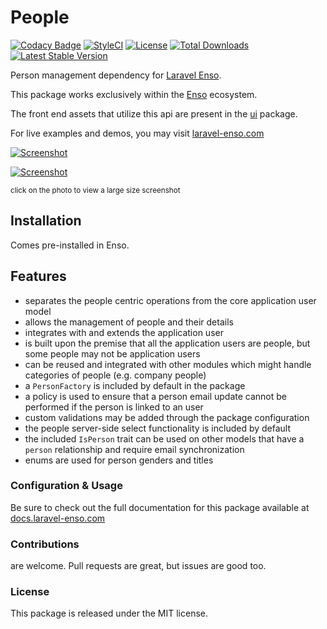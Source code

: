 # People

[![Codacy Badge](https://api.codacy.com/project/badge/Grade/aa76029e3e4c471d91370e29534f436f)](https://www.codacy.com/app/laravel-enso/People?utm_source=github.com&amp;utm_medium=referral&amp;utm_content=laravel-enso/people&amp;utm_campaign=Badge_Grade)
[![StyleCI](https://github.styleci.io/repos/151952913/shield?branch=master)](https://github.styleci.io/repos/151952913)
[![License](https://poser.pugx.org/laravel-enso/people/license)](https://packagist.org/packages/laravel-enso/people)
[![Total Downloads](https://poser.pugx.org/laravel-enso/people/downloads)](https://packagist.org/packages/laravel-enso/people)
[![Latest Stable Version](https://poser.pugx.org/laravel-enso/people/version)](https://packagist.org/packages/laravel-enso/people)

Person management dependency for [Laravel Enso](https://github.com/laravel-enso/Enso).

This package works exclusively within the [Enso](https://github.com/laravel-enso/Enso) ecosystem.

The front end assets that utilize this api are present in the [ui](https://github.com/enso-ui/ui) package.

For live examples and demos, you may visit [laravel-enso.com](https://www.laravel-enso.com)

[![Screenshot](https://laravel-enso.github.io/people/screenshots/bulma_001_thumb.png)](https://laravel-enso.github.io/people/screenshots/bulma_001.png)

[![Screenshot](https://laravel-enso.github.io/people/screenshots/bulma_002_thumb.png)](https://laravel-enso.github.io/people/screenshots/bulma_002.png)

<sup>click on the photo to view a large size screenshot</sup>

## Installation

Comes pre-installed in Enso.

## Features

- separates the people centric operations from the core application user model
- allows the management of people and their details
- integrates with and extends the application user
- is built upon the premise that all the application users are people, but some people may not be application users
- can be reused and integrated with other modules which might handle categories of people (e.g. company people)
- a `PersonFactory` is included by default in the package
- a policy is used to ensure that a person email update cannot be performed if the person is linked to an user
- custom validations may be added through the package configuration
- the people server-side select functionality is included by default
- the included `IsPerson` trait can be used on other models that have a `person` relationship and require email synchronization
- enums are used for person genders and titles  

### Configuration & Usage

Be sure to check out the full documentation for this package available at [docs.laravel-enso.com](https://docs.laravel-enso.com/backend/people.html)

### Contributions

are welcome. Pull requests are great, but issues are good too.

### License

This package is released under the MIT license.
